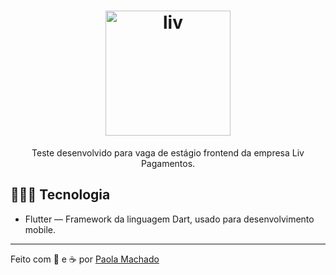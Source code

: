<h1 align="center">
  <img src="https://i.ibb.co/fM1KnXg/liv.png" alt="liv" border="0" width="200px></a>
</h1>

<h3 align="center">
  
</h3>

<p align="center">Teste desenvolvido para vaga de estágio frontend da empresa Liv Pagamentos.</p>


## 👩🏼‍💻 Tecnologia

- Flutter — Framework da linguagem Dart, usado para desenvolvimento mobile.

---

Feito com 💖 e ☕ por [Paola Machado](https://www.linkedin.com/in/lolawithl/)
